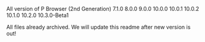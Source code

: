 All version of P Browser (2nd Generation) 
7.1.0
8.0.0
9.0.0
10.0.0
10.0.1
10.0.2
10.1.0
10.2.0
10.3.0-Beta1

All files already archived.
We will update this readme after new version is out!
